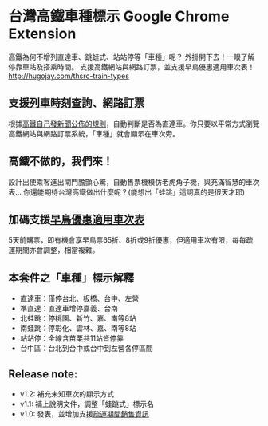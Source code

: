 台灣高鐵車種標示 Google Chrome Extension
=========

高鐵為何不增列直達車、跳蛙式、站站停等「車種」呢？
外掛開下去！一眼了解停靠車站及搭乘時間。
支援高鐵網站與網路訂票，並支援早鳥優惠適用車次表！
http://hugojay.com/thsrc-train-types

## 支援[列車時刻查詢]、[網路訂票]
根據[高鐵自己發新聞公佈的規則]，自動判斷是否為直達車。你只要以平常方式瀏覽高鐵網站與網路訂票系統，「車種」就會顯示在車次旁。

## 高鐵不做的，我們來！
設計出使乘客進出閘門膽顫心驚，自動售票機模仿老虎角子機，與充滿智慧的車次表… 你還能期待台灣高鐵做出什麼呢？(能想出「蛙跳」這詞真的是很天才耶)

## 加碼支援[早鳥優惠適用車次表]
5天前購票，即有機會享早鳥票65折、8折或9折優惠，但適用車次有限，每每疏運期間亦會調整，相當複雜。

## 本套件之「車種」標示解釋
- 直達車：僅停台北、板橋、台中、左營
- 準直達：直達車增停嘉義、台南
- 北蛙跳：停桃園、新竹、嘉、南等8站
- 南蛙跳：停彰化、雲林、嘉、南等8站
- 站站停：全線含苗栗共11站皆停靠
- 台中區：台北到台中或台中到左營各停區間

## Release note:
- v1.2: 補充未知車次的顯示方式
- v1.1: 補上說明文件，調整「蛙跳式」標示名
- v1.0: 發表，並增加支援[疏運期間銷售資訊]

[高鐵自己發新聞公佈的規則]: <http://news.ltn.com.tw/news/life/breakingnews/1535078>
[列車時刻查詢]: <http://www.thsrc.com.tw/tw/TimeTable/SearchResult>
[網路訂票]: <https://irs.thsrc.com.tw/IMINT/>
[早鳥優惠適用車次表]: <http://www.thsrc.com.tw/tw/Article/ArticleContent/07eacc91-8e7f-4dbc-8f50-5cdb56a8c4fc>
[疏運期間銷售資訊]: <http://www.thsrc.com.tw/tw/FullyOccupied>